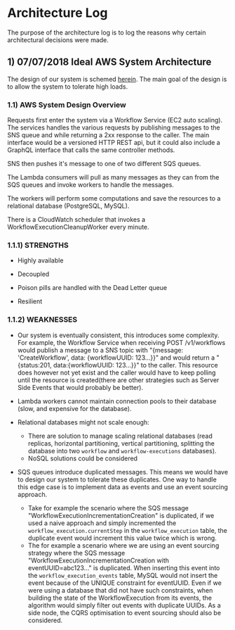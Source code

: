 # Architecture Log
The purpose of the architecture log is to log the reasons why certain architectural decisions were made.


## 1) 07/07/2018 Ideal AWS System Architecture

The design of our system is schemed [herein](https://drive.google.com/file/d/1GWZ8qDlr_1ihV0J5J72LhmL0IjpvP-b2/view?usp=sharing). The main goal of the design is to allow the system to tolerate high loads.


### 1.1) AWS System Design Overview

Requests first enter the system via a Workflow Service (EC2 auto scaling). The services handles the various requests by publishing messages to the SNS queue and while returning a 2xx response to the caller. The main interface would be a versioned HTTP REST api, but it could also include a GraphQL interface that calls the same controller methods.

SNS then pushes it's message to one of two different SQS queues.

The Lambda consumers will pull as many messages as they can from the SQS queues and invoke workers to handle the messages.

The workers will perform some computations and save the resources to a relational database (PostgreSQL, MySQL).

There is a CloudWatch scheduler that invokes a WorkflowExecutionCleanupWorker every minute.


### 1.1.1) STRENGTHS

- Highly available

- Decoupled

- Poison pills are handled with the Dead Letter queue

- Resilient


### 1.1.2) WEAKNESSES

- Our system is eventually consistent, this introduces some complexity. For example, the Workflow Service when receiving POST /v1/workflows would publish a message to a SNS topic with "{message: 'CreateWorkflow', data: {workflowUUID: 123...}}" and would return a "{status:201, data:{workflowUUID: 123...}}" to the caller. This resource does however not yet exist and the caller would have to keep polling until the resource is created(there are other strategies such as Server Side Events that would probably be better).

- Lambda workers cannot maintain connection pools to their database (slow, and expensive for the database).

- Relational databases might not scale enough: 
  * There are solution to manage scaling relational databases (read replicas, horizontal partitioning, vertical partitioning, splitting the database into two `workflow` and `workflow-executions` databases).
  * NoSQL solutions could be considered

- SQS queues introduce duplicated messages. This means we would have to design our system to tolerate these duplicates. One way to handle this edge case is to implement data as events and use an event sourcing approach. 
  * Take for example the scenario where the SQS message "WorkflowExecutionIncrementationCreation" is duplicated, if we used a naive approach and simply incremented the `workflow_execution.currentStep` in the `workflow_execution` table, the duplicate event would increment this value twice which is wrong.
  * The for example a scenario where we are using an event sourcing strategy where the SQS message "WorkflowExecutionIncrementationCreation with eventUUID=abc123..." is duplicated. When inserting this event into the `workflow_execution_events` table, MySQL would not insert the event because of the UNIQUE constraint for eventUUID. Even if we were using a database that did not have such constraints, when building the state of the WorkflowExecution from its events, the algorithm would simply filter out events with duplicate UUIDs. As a side node, the CQRS optimisation to event sourcing should also be considered.
